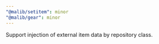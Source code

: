 ```yaml
---
"@malib/setitem": minor
"@malib/gear": minor
---
```


Support injection of external item data by repository class.
